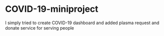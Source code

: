 # COVID-19-miniproject
I simply tried to create COVID-19 dashboard and added plasma request and donate service for serving people

